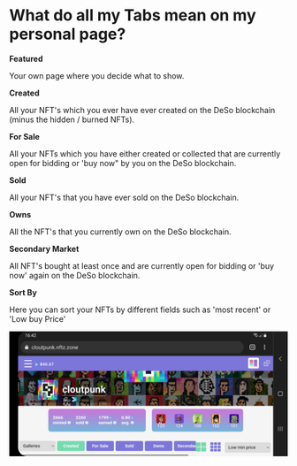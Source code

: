 # What do all my Tabs mean on my personal page?

**Featured**

Your own page where you decide what to show.

&#x20;

**Created**

All your NFT's which you ever have ever created on the DeSo blockchain (minus the hidden / burned NFTs).

&#x20;

**For Sale**

All your NFTs which you have either created or collected that are currently open for bidding or 'buy now" by you on the DeSo blockchain.

&#x20;

**Sold**

All your NFT's that you have ever sold on the DeSo blockchain.

&#x20;

**Owns**

All the NFT's that you currently own on the DeSo blockchain.

&#x20;

**Secondary Market**

All NFT's bought at least once and are currently open for bidding or 'buy now' again on the DeSo blockchain.



**Sort By**

Here you can sort your NFTs by different fields such as 'most recent' or 'Low buy Price'



![](<../../.gitbook/assets/Meaning of the Tabs.jpg>)



